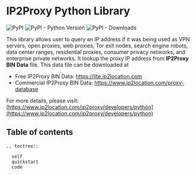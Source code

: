 # IP2Proxy Python Library

![PyPI](https://img.shields.io/pypi/v/IP2Proxy)
![PyPI - Python Version](https://img.shields.io/pypi/pyversions/IP2Proxy)
![PyPI - Downloads](https://img.shields.io/pypi/dm/IP2Proxy)

This library allows user to query an IP address if it was being used as VPN servers, open proxies, web proxies, Tor exit nodes, search engine robots, data center ranges, residential proxies, consumer privacy networks, and enterprise private networks. It lookup the proxy IP address from **IP2Proxy BIN Data** file. This data file can be downloaded at

* Free IP2Proxy BIN Data: https://lite.ip2location.com
* Commercial IP2Proxy BIN Data: https://www.ip2location.com/proxy-database

For more details, please visit:
[https://www.ip2location.com/ip2proxy/developers/python](https://www.ip2location.com/ip2proxy/developers/python)

## Table of contents
 ```{eval-rst}
 .. toctree::

   self
   quickstart
   code
 ```